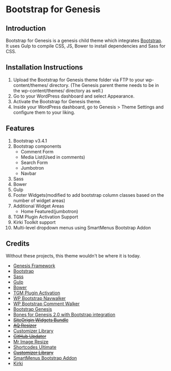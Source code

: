# Bootstrap for Genesis

## Introduction

Bootstrap for Genesis is a genesis child theme which integrates [Bootstrap](http://getbootstrap.com/). It uses Gulp to compile CSS, JS, Bower to install dependencies and Sass for CSS. 

## Installation Instructions

1. Upload the Bootstrap for Genesis theme folder via FTP to your wp-content/themes/ directory. (The Genesis parent theme needs to be in the wp-content/themes/ directory as well.)
2. Go to your WordPress dashboard and select Appearance.
3. Activate the Bootstrap for Genesis theme.
4. Inside your WordPress dashboard, go to Genesis > Theme Settings and configure them to your liking.

## Features

1. Bootstrap v3.4.1
2. Bootstrap components
	* Comment Form
	* Media List(Used in comments)
	* Search Form
	* Jumbotron
	* Navbar
3. Sass
4. Bower
5. Gulp
6. Footer Widgets(modified to add bootstrap column classes based on the number of widget areas)
7. Additional Widget Areas
	* Home Featured(jumbotron)
8. TGM Plugin Activation Support
9. Kirki Toolkit support
10. Multi-level dropdown menus using SmartMenus Bootstrap Addon

## Credits

Without these projects, this theme wouldn't be where it is today.

* [Genesis Framework](http://my.studiopress.com/themes/genesis/)
* [Bootstrap](http://getbootstrap.com)
* [Sass](http://sass-lang.com/)
* [Gulp](http://gulpjs.com/)
* [Bower](https://github.com/bower/bower)
* [TGM Plugin Activation](http://tgmpluginactivation.com/)
* [WP Bootstrap Navwalker](https://github.com/twittem/wp-bootstrap-navwalker)
* [WP Bootstrap Comment Walker](https://github.com/ediamin/wp-bootstrap-comment-walker)
* [Bootstrap Genesis](https://github.com/salcode/bootstrap-genesis)
* [Bones for Genesis 2.0 with Bootstrap integration](https://github.com/jer0dh/bones-for-genesis-2-0-bootstrap)
* ~~[SiteOrigin Widgets Bundle](https://wordpress.org/plugins/so-widgets-bundle/)~~
* ~~[AQ Resizer](https://github.com/syamilmj/Aqua-Resizer)~~
* [Customizer Library](https://github.com/devinsays/customizer-library)
* ~~[GitHub Updater](https://github.com/afragen/github-updater)~~
* [Mr Image Resize](https://github.com/mendezcode/mr-image-resize)
* [Shortcodes Ultimate](http://gndev.info/shortcodes-ultimate/)
* ~~[Customizer Library](https://github.com/devinsays/customizer-library)~~
* [SmartMenus Bootstrap Addon](http://www.smartmenus.org/)
* [Kirki](http://kirki.org/)
